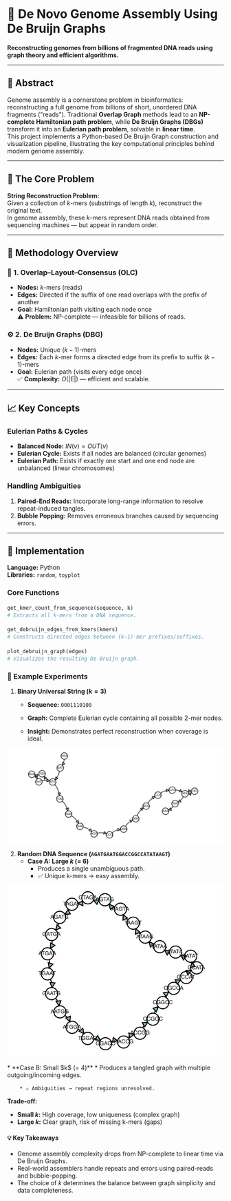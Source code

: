 # 🧬 De Novo Genome Assembly Using De Bruijn Graphs

**Reconstructing genomes from billions of fragmented DNA reads using graph theory and efficient algorithms.**

---

## 📖 Abstract
Genome assembly is a cornerstone problem in bioinformatics: reconstructing a full genome from billions of short, unordered DNA fragments ("reads"). Traditional **Overlap Graph** methods lead to an **NP-complete Hamiltonian path problem**, while **De Bruijn Graphs (DBGs)** transform it into an **Eulerian path problem**, solvable in **linear time**.  
This project implements a Python-based De Bruijn Graph construction and visualization pipeline, illustrating the key computational principles behind modern genome assembly.

---

## 🎯 The Core Problem
**String Reconstruction Problem:**  
Given a collection of $k$-mers (substrings of length *k*), reconstruct the original text.  
In genome assembly, these $k$-mers represent DNA reads obtained from sequencing machines — but appear in random order.

---

## 🔬 Methodology Overview

### 🧩 1. Overlap–Layout–Consensus (OLC)
- **Nodes:** $k$-mers (reads)  
- **Edges:** Directed if the suffix of one read overlaps with the prefix of another  
- **Goal:** Hamiltonian path visiting each node once  
⚠️ **Problem:** NP-complete — infeasible for billions of reads.

### ⚙️ 2. De Bruijn Graphs (DBG)
- **Nodes:** Unique $(k−1)$-mers  
- **Edges:** Each $k$-mer forms a directed edge from its prefix to suffix $(k−1)$-mers  
- **Goal:** Eulerian path (visits every edge once)  
✅ **Complexity:** $O(|E|)$ — efficient and scalable.

---

## 📈 Key Concepts

### Eulerian Paths & Cycles
- **Balanced Node:** $IN(v) = OUT(v)$  
- **Eulerian Cycle:** Exists if all nodes are balanced (circular genomes)  
- **Eulerian Path:** Exists if exactly one start and one end node are unbalanced (linear chromosomes)

### Handling Ambiguities
1. **Paired-End Reads:** Incorporate long-range information to resolve repeat-induced tangles.  
2. **Bubble Popping:** Removes erroneous branches caused by sequencing errors.

---

## 🐍 Implementation

**Language:** Python  
**Libraries:** `random`, `toyplot`  

### Core Functions
```python
get_kmer_count_from_sequence(sequence, k)
# Extracts all k-mers from a DNA sequence.

get_debruijn_edges_from_kmers(kmers)
# Constructs directed edges between (k−1)-mer prefixes/suffixes.

plot_debruijn_graph(edges)
# Visualizes the resulting De Bruijn graph.
```
### 🧪 Example Experiments

1.  **Binary Universal String ($k=3$)**
    * **Sequence:** `0001110100`
    * **Graph:** Complete Eulerian cycle containing all possible 2-mer nodes.
    
    * **Insight:** Demonstrates perfect reconstruction when coverage is ideal.

<p align="center">
  <img src="image (30).png" alt="" width="500"/>
</p>


2.  **Random DNA Sequence (`AGATGAATGGACCGGCCATATAAGT`)**
    * **Case A: Large $k$ (= 6)**
        * Produces a single unambiguous path.
        * ✅ Unique k-mers → easy assembly.
     
      
   <p align="center">
  <img src="image (31).png" alt="" width="500"/>
</p>
    * **Case B: Small $k$ (= 4)**
        * Produces a tangled graph with multiple outgoing/incoming edges.
        
        * ⚠️ Ambiguities → repeat regions unresolved.

**Trade-off:**

* **Small $k$:** High coverage, low uniqueness (complex graph)
* **Large $k$:** Clear graph, risk of missing k-mers (gaps)

#### 💡 Key Takeaways

* Genome assembly complexity drops from NP-complete to linear time via De Bruijn Graphs.
* Real-world assemblers handle repeats and errors using paired-reads and bubble-popping.
* The choice of $k$ determines the balance between graph simplicity and data completeness.
